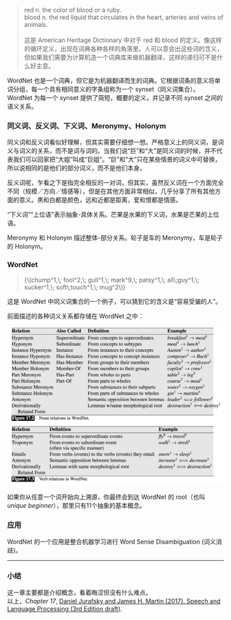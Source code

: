 > red n. the color of blood or a ruby.<br>
> blood n. the red liquid that circulates in the heart, arteries and veins of animals.<br><br>
> 这是 American Heritage Dictionary 中对于 red 和 blood 的定义。像这样的循环定义，出现在词典各种各样的角落里。人可以意会出这些词的含义，但如果我们需要为计算机造一个词典库来做机器翻译，这样的递归可不是什么好主意。

WordNet 也是一个词典，但它是为机器翻译而生的词典。它根据词条的意义将单词分组，每一个具有相同意义的字条组称为一个 synset（同义词集合）。WordNet 为每一个 synset 提供了简短，概要的定义，并记录不同 synset 之间的语义关系。

### 同义词、反义词、下义词、Meronymy、Holonym

同义词和反义词看似好理解，但其实需要仔细想一想。严格意义上的同义词，是词义与词义的关系，而不是词与词的。当我们说“巨”和“大”是同义词的时候，并不代表我们可以回家把“大姐”叫成“巨姐”。“巨”和“大”只在某些情景的词义中可替换，所以说相同的是他们的部分词义，而不是他们本身。

反义词呢，乍看之下是指完全相反的一对词，但其实，虽然反义词在一个方面完全不同（规模／方向／情感等），但是在其他方面非常相似，几乎分享了所有其他方面的意义。黑和白都是颜色，远和近都是距离，爱和恨都是情感。

“下义词”“上位语”表示抽象-具体关系。芒果是水果的下义词，水果是芒果的上位语。

Meronymy 和 Holonym 描述整体-部分关系。轮子是车的 Meronymy，车是轮子的 Holonym。

### WordNet

> {\\(chump^1,\\; fool^2,\\; gull^1,\\; mark^9,\\; patsy^1,\\; all\\;guy^1,\\; sucker^1,\\; soft\\;touch^1,\\; mug^2\\)}

这是 WordNet 中同义词集合的一个例子，可以猜到它的含义是“容易受骗的人”。

前面描述的各种词义关系都存储在 WordNet 之中：

![](/img/in-post/post-wordnet-example.png)

如果你从任意一个词开始向上溯源，你最终会到达 WordNet 的 root（也叫 *unique beginner*），那里只有11个抽象的基本概念。

### 应用

WordNet 的一个应用是整合机器学习进行 Word Sense Disambiguation (词义消歧)。


---

### 小结

这一章主要都是介绍概念，看着晦涩但没有什么难点。<br>
以上，*Chapter 17*, [Daniel Jurafsky and James H. Martin (2017). Speech and Language Processing (3rd Edition draft)][1].

[1]: http://web.stanford.edu/~jurafsky/slp3/
